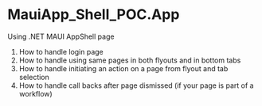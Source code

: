 # MauiApp_Shell_POC.App
Using .NET MAUI AppShell page

1. How to handle login page
2. How to handle using same pages in both flyouts and in bottom tabs
3. How to handle initiating an action on a page from flyout and tab selection
4. How to handle call backs after page dismissed (if your page is part of a workflow)
